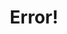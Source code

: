 ---
sidebar: false
title: Error!
subTitle: There was an error submitting your Newsletter request. Please try again later.
layout: Shell
---